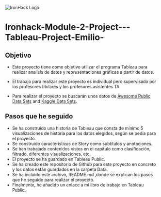 ![IronHack Logo](https://s3-eu-west-1.amazonaws.com/ih-materials/uploads/upload_d5c5793015fec3be28a63c4fa3dd4d55.png)

# Ironhack-Module-2-Project---Tableau-Project-Emilio-

## Objetivo
* Este proyecto tiene como objetivo utilizar el programa Tableau para realizar analisis de datos y representaciones gráficas a partir de datos.
* El trabajo para realizar este proyecto es individual pero supervisado por los profesores titulares y los profesores asistentes TA.

* Para realizar el proyecto se buscarán unos datos de [Awesome Public Data Sets](https://github.com/awesomedata/awesome-public-datasets) and [Kaggle Data Sets](https://www.kaggle.com/datasets).

## Pasos que he seguido

* Se ha construido una historia de Tableau que consta de mínimo 5 visualizaciones de historia para los datos elegidos, según se pedía para el proyecto.
* Se construido características de Story como subtítulos y anotaciones.
* Se han trabajado contenidos vistos en el capítulo como clasificación, filtrado, diferentes visualizaciones, etc.
* El proyecto se ha guardado en Tableau Public.
* Se ha creado este repositorio de Github para este proyecto en concreto y los datos están guardados en la carpeta Data.
* Se ha incluido este archivo, README.md ,donde se explican los pasos que he seguido para realizar el proyecto.
* Finalmente, he añadido un enlace a mi libro de trabajo en Tableau Public.






